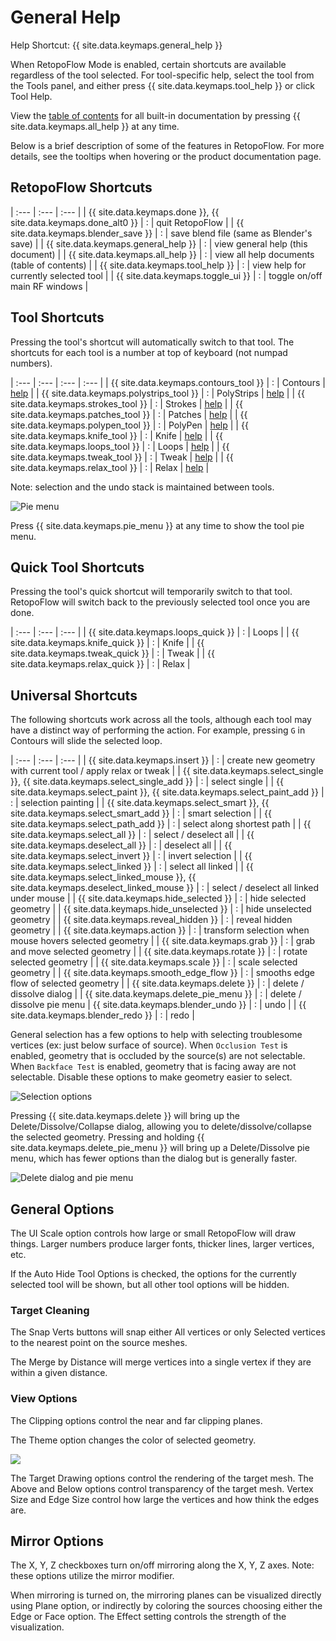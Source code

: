 # General Help

Help Shortcut: {{ site.data.keymaps.general_help }}

When RetopoFlow Mode is enabled, certain shortcuts are available regardless of the tool selected.
For tool-specific help, select the tool from the Tools panel, and either press {{ site.data.keymaps.tool_help }} or click Tool Help.

View the [table of contents](table_of_contents.md) for all built-in documentation by pressing {{ site.data.keymaps.all_help }} at any time.

Below is a brief description of some of the features in RetopoFlow.
For more details, see the tooltips when hovering or the product documentation page.


## RetopoFlow Shortcuts


| :--- | :--- | :--- |
| {{ site.data.keymaps.done }}, {{ site.data.keymaps.done_alt0 }} | : | quit RetopoFlow |
| {{ site.data.keymaps.blender_save }}   | : | save blend file (same as Blender's save) |
| {{ site.data.keymaps.general_help }}   | : | view general help (this document) |
| {{ site.data.keymaps.all_help }}       | : | view all help documents (table of contents) |
| {{ site.data.keymaps.tool_help }}      | : | view help for currently selected tool |
| {{ site.data.keymaps.toggle_ui }}      | : | toggle on/off main RF windows |

## Tool Shortcuts

Pressing the tool's shortcut will automatically switch to that tool.
The shortcuts for each tool is a number at top of keyboard (not numpad numbers).


| :--- | :--- | :--- | :--- |
| {{ site.data.keymaps.contours_tool }}   | : | Contours | [help](contours.md) |
| {{ site.data.keymaps.polystrips_tool }} | : | PolyStrips | [help](polystrips.md) |
| {{ site.data.keymaps.strokes_tool }}    | : | Strokes | [help](strokes.md) |
| {{ site.data.keymaps.patches_tool }}    | : | Patches | [help](patches.md) |
| {{ site.data.keymaps.polypen_tool }}    | : | PolyPen | [help](polypen.md) |
| {{ site.data.keymaps.knife_tool }}      | : | Knife | [help](knife.md) |
| {{ site.data.keymaps.loops_tool }}      | : | Loops | [help](loops.md) |
| {{ site.data.keymaps.tweak_tool }}      | : | Tweak | [help](tweak.md) |
| {{ site.data.keymaps.relax_tool }}      | : | Relax | [help](relax.md) |

Note: selection and the undo stack is maintained between tools.

![Pie menu](pie_menu.png)

Press {{ site.data.keymaps.pie_menu }} at any time to show the tool pie menu.


## Quick Tool Shortcuts

Pressing the tool's quick shortcut will temporarily switch to that tool.
RetopoFlow will switch back to the previously selected tool once you are done.


| :--- | :--- | :--- |
| {{ site.data.keymaps.loops_quick }} | : | Loops |
| {{ site.data.keymaps.knife_quick }} | : | Knife |
| {{ site.data.keymaps.tweak_quick }} | : | Tweak |
| {{ site.data.keymaps.relax_quick }} | : | Relax |


## Universal Shortcuts

The following shortcuts work across all the tools, although each tool may have a distinct way of performing the action.
For example, pressing `G` in Contours will slide the selected loop.


| :--- | :--- | :--- |
| {{ site.data.keymaps.insert }}                                     | : | create new geometry with current tool / apply relax or tweak |
| {{ site.data.keymaps.select_single }}, {{ site.data.keymaps.select_single_add }}           | : | select single |
| {{ site.data.keymaps.select_paint }}, {{ site.data.keymaps.select_paint_add }}             | : | selection painting |
| {{ site.data.keymaps.select_smart }}, {{ site.data.keymaps.select_smart_add }}             | : | smart selection |
| {{ site.data.keymaps.select_path_add }}                            | : | select along shortest path |
| {{ site.data.keymaps.select_all }}                                 | : | select / deselect all |
| {{ site.data.keymaps.deselect_all }}                               | : | deselect all |
| {{ site.data.keymaps.select_invert }}                              | : | invert selection |
| {{ site.data.keymaps.select_linked }}                              | : | select all linked |
| {{ site.data.keymaps.select_linked_mouse }}, {{ site.data.keymaps.deselect_linked_mouse }} | : | select / deselect all linked under mouse |
| {{ site.data.keymaps.hide_selected }}                              | : | hide selected geometry |
| {{ site.data.keymaps.hide_unselected }}                            | : | hide unselected geometry |
| {{ site.data.keymaps.reveal_hidden }}                              | : | reveal hidden geometry |
| {{ site.data.keymaps.action }}                                     | : | transform selection when mouse hovers selected geometry |
| {{ site.data.keymaps.grab }}                                       | : | grab and move selected geometry |
| {{ site.data.keymaps.rotate }}                                     | : | rotate selected geometry |
| {{ site.data.keymaps.scale }}                                      | : | scale selected geometry |
| {{ site.data.keymaps.smooth_edge_flow }}                           | : | smooths edge flow of selected geometry |
| {{ site.data.keymaps.delete }}                                     | : | delete / dissolve dialog |
| {{ site.data.keymaps.delete_pie_menu }}                            | : | delete / dissolve pie menu
| {{ site.data.keymaps.blender_undo }}                               | : | undo |
| {{ site.data.keymaps.blender_redo }}                               | : | redo |


General selection has a few options to help with selecting troublesome vertices (ex: just below surface of source).
When `Occlusion Test` is enabled, geometry that is occluded by the source(s) are not selectable.
When `Backface Test` is enabled, geometry that is facing away are not selectable.
Disable these options to make geometry easier to select.

![Selection options](selection_options.png)




Pressing {{ site.data.keymaps.delete }} will bring up the Delete/Dissolve/Collapse dialog, allowing you to delete/dissolve/collapse the selected geometry.
Pressing and holding {{ site.data.keymaps.delete_pie_menu }} will bring up a Delete/Dissolve pie menu, which has fewer options than the dialog but is generally faster.


![Delete dialog and pie menu](delete_dialog_pie.png)



## General Options

The UI Scale option controls how large or small RetopoFlow will draw things.
Larger numbers produce larger fonts, thicker lines, larger vertices, etc.

If the Auto Hide Tool Options is checked, the options for the currently selected tool will be shown, but all other tool options will be hidden.

<!-- The Maximize Area button will make the 3D view take up the entire Blender window, similar to pressing `Ctrl+Up` / `Shift+Space` / `Alt+F10`. -->




### Target Cleaning

The Snap Verts buttons will snap either All vertices or only Selected vertices to the nearest point on the source meshes.

The Merge by Distance will merge vertices into a single vertex if they are within a given distance.




### View Options

The Clipping options control the near and far clipping planes.

The Theme option changes the color of selected geometry.

![](help_themes.png)

The Target Drawing options control the rendering of the target mesh.
The Above and Below options control transparency of the target mesh.
Vertex Size and Edge Size control how large the vertices and how think the edges are.






## Mirror Options

The X, Y, Z checkboxes turn on/off mirroring along the X, Y, Z axes.
Note: these options utilize the mirror modifier.

When mirroring is turned on, the mirroring planes can be visualized directly using Plane option, or indirectly by coloring the sources choosing either the Edge or Face option.
The Effect setting controls the strength of the visualization.

